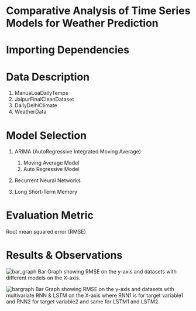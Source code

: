 # Comparative Analysis of Time Series Models for Weather Prediction

# Importing Dependencies

# Data Description
1. ManuaLoaDailyTemps
2. JaipurFinalCleanDataset
3. DailyDelhiClimate
4. WeatherData

# Model Selection
1. ARIMA (AutoRegressive Integrated Moving Average)
   1. Moving Average Model
   2. Auto Regressive Model

3. Recurrent Neural Networks
   
5. Long Short-Term Memory

# Evaluation Metric
   Root mean squared error (RMSE)

# Results & Observations

![bar_graph](https://github.com/Anushka123Garg/Time-Series-Analysis/assets/98416741/7513659b-0d17-4f47-b67d-e1492605ebcd)
Bar Graph showing RMSE on the y-axis and datasets with different models on the X-axis.

![bargraph](https://github.com/Anushka123Garg/Time-Series-Analysis/assets/98416741/ca4186a4-e425-4d74-84a0-e14da9ba4d4c)
Bar Graph showing RMSE on the y-axis and datasets with multivariate RNN & LSTM on the
X-axis where RNN1 is for target variable1 and RNN2 for target variable2 and same for LSTM1
and LSTM2.
